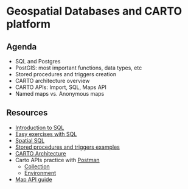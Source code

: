 Geospatial Databases and CARTO platform
=======================================

## Agenda

* SQL and Postgres
* PostGIS: most important functions, data types, etc
* Stored procedures and triggers creation
* CARTO architecture overview
* CARTO APIs: Import, SQL, Maps API
* Named maps vs. Anonymous maps

## Resources

* [Introduction to  SQL](https://docs.google.com/a/cartodb.com/presentation/d/1LRa6HHdtUCrxl7Kh4wjgTktkigoihVekuhwH-dW5jv8/edit?usp=sharing)
* [Easy exercises with SQL](exercises/sql-easy.md)
* [Spatial SQL](exercises/sql-spatial.md)
* [Stored procedures and triggers examples](exercises/sql_stored_procedures.md)
* [CARTO Architecture](https://docs.google.com/a/cartodb.com/presentation/d/1LLT1zXeF4VTcYL4-w__AtbxBViolcRKNWT2eL6Pu3vk/edit?usp=sharing)
* Carto APIs practice with [Postman](http://getpostman.com)
  * [Collection](https://github.com/CartoDB/carto-training/raw/master/04-database/exercises/postman/Training%20Collection.postman_collection.json)
  * [Environment](https://github.com/CartoDB/carto-training/raw/master/04-database/exercises/postman/CARTO%20Training%20Env.postman_environment.json)
* [Map API guide](exercises/maps_api_guide.md)
